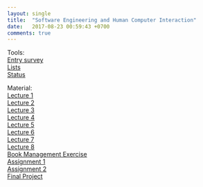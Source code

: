 ```yaml
---
layout: single
title:  "Software Engineering and Human Computer Interaction"
date:   2017-08-23 00:59:43 +0700
comments: true
---
```

Tools:  
[Entry survey][entry_survey]  
[Lists][list_sehci]  
[Status][status]

Material:  
[Lecture 1][lecture1]  
[Lecture 2][lecture2]  
[Lecture 3][lecture3]  
[Lecture 4][lecture4]  
[Lecture 5][lecture5]  
[Lecture 6][lecture6]  
[Lecture 7][lecture7]  
[Lecture 8][lecture8]  
[Book Management Exercise][exercise1]    
[Assignment 1][assignment1]  
[Assignment 2][assignment2]  
[Final Project][final]  

[entry_survey]: https://goo.gl/forms/7eRGhnMsZybaIbbG2
[exercise1]: https://goo.gl/vTV8zM
[list_sehci]: https://goo.gl/4EzqVP
[status]: https://goo.gl/i6Ei19
[lecture1]: /courses/sehci/lecture1.pptx
[lecture2]: /courses/sehci/lecture2.pptx
[lecture3]: /courses/sehci/lecture3.pptx
[lecture4]: /courses/sehci/lecture4.pptx
[lecture5]: /courses/sehci/lecture5.pptx
[lecture6]: /courses/sehci/lecture6.pptx
[lecture7]: /courses/sehci/lecture7.pptx
[lecture8]: /courses/sehci/lecture8.zip
[assignment1]: /courses/sehci/assignment1.pptx
[assignment2]: /courses/sehci/assignment2.txt
[final]: //courses/sehci/final.txt
